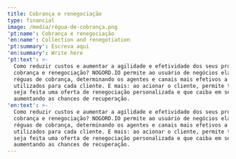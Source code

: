 ```yaml
---
title: Cobrança e renegociação
type: financial
image: /media/régua-de-cobrança.png
'pt:name': Cobrança e renegociação
'en:name': Collection and renegotiation
'pt:summary': Escreva aqui
'en:summary': Write here
'pt:text': >-
  Como reduzir custos e aumentar a agilidade e efetividade dos seus processos de
  cobrança e renegociação? NOGORD.IO permite ao usuário de negócios elaborar as
  réguas de cobrança, determinando os agentes e canais mais efetivos a serem
  utilizados para cada cliente. E mais: ao acionar o cliente, permite também que
  seja feita uma oferta de renegociação personalizada e que caiba em seu bolso,
  aumentando as chances de recuperação.
'en:text': >-
  Como reduzir custos e aumentar a agilidade e efetividade dos seus processos de
  cobrança e renegociação? NOGORD.IO permite ao usuário de negócios elaborar as
  réguas de cobrança, determinando os agentes e canais mais efetivos a serem
  utilizados para cada cliente. E mais: ao acionar o cliente, permite também que
  seja feita uma oferta de renegociação personalizada e que caiba em seu bolso,
  aumentando as chances de recuperação.
---
```



